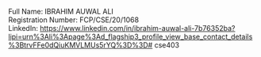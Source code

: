 Full Name: IBRAHIM AUWAL ALI   
Registration Number: FCP/CSE/20/1068   
LinkedIn: https://www.linkedin.com/in/ibrahim-auwal-ali-7b76352ba?lipi=urn%3Ali%3Apage%3Ad_flagship3_profile_view_base_contact_details%3BtrvFFe0dQiuKMVLMUs5rYQ%3D%3D# cse403
